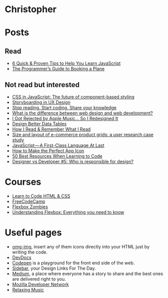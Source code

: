 # Christopher
# Posts
## Read
* [6 Quick & Proven Tips to Help You Learn JavaScript](https://hackernoon.com/6-quick-proven-tips-to-help-you-learn-javascript-1f27fabf006)
* [The Programmer’s Guide to Booking a Plane](https://hackernoon.com/the-programmers-guide-to-booking-a-plane-11e37d610045)
## Not read but interested
* [CSS in JavaScript: The future of component-based styling](https://medium.freecodecamp.com/css-in-javascript-the-future-of-component-based-styling-70b161a79a32)
* [Storyboarding in UX Design](https://uxplanet.org/storyboarding-in-ux-design-b9d2e18e5fab)
* [Stop reading. Start coding. Share your knowledge](https://hackernoon.com/stop-reading-start-coding-share-your-knowledge-50eab1e28ee1)
* [What is the difference between web design and web development?](https://hackernoon.com/what-is-the-difference-between-web-design-and-web-development-cc23171de85c)
* [I Got Rejected by Apple Music… So I Redesigned It](https://medium.com/@jasonyuan/i-got-rejected-by-apple-music-so-i-redesigned-it-b7e2e4dc64bf)
* [Design Better Data Tables](https://uxdesign.cc/design-better-data-tables-4ecc99d23356)
* [How I Read & Remember What I Read](http://shayhowe.com/how-i-read-remember/)
* [Size and layout of e-commerce product grids: a user research case study](https://medium.com/user-testing-monthly/size-and-layout-of-e-commerce-product-grids-a-user-research-case-study-8a8307cbd087)
* [JavaScript — A First-Class Language At Last](https://hackernoon.com/javascript-a-first-class-language-at-last-209376f69731)
* [How to Make the Perfect App Icon](https://medium.freecodecamp.com/how-to-make-the-perfect-app-icon-f3a6f0d190e6)
* [50 Best Resources When Learning to Code](https://themission.co/50-best-resources-when-learning-to-code-496cefc29507)
* [Designer vs Developer #5: Who is responsible for design?](https://www.creativereview.co.uk/who-is-responsible-for-design/)
# Courses
* [Learn to Code HTML & CSS](http://learn.shayhowe.com/)
* [FreeCodeCamp](https://www.freecodecamp.com/)
* [Flexbox Zombies](http://flexboxzombies.com/)
* [Understanding Flexbox: Everything you need to know](https://www.educative.io/collection/5191711974227968/5741031244955648)
# Useful pages
* [omg-img](http://img.icons8.com/), insert any of them icons directly into your HTML just by writing the code.
* [DevDocs](http://devdocs.io/)
* [Codepen](http://codepen.io/) is a playground for the front end side of the web.
* [Sidebar](http://sidebar.io/), your Design Links For The Day.
* [Medium](https://medium.com/), a place where everyone has a story to share and the best ones are delivered right to you.
* [Mozilla Developer Network](https://developer.mozilla.org/)
* [Relaxing Music](https://soundcloud.com/wandersoundradio/)

